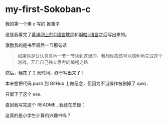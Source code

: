 # my-first-Sokoban-c
 我的第一个用 c  写的 推箱子



这是我看完了[慕课网上的C语言教程](https://www.imooc.com/learn/249)和[啊哈c语言](https://archive.org/details/aha-c_202108)之后写出来的。

激励我的是书里最后一节那句话

> 如果你是认认真真地一节一节读到这里的，我想你应该可以顺利地完成这个游戏，开启自己独立思考的编程之路

然后，我花了 2 天时间，终于写出来了！

本来想把代码 push 到 GitHub 上做纪念，但因为不当操作被删掉了 qwq .

只留下了这个 exe.

直到我写完这个 README , 我还在质疑：

这真的是小学生计算机兴趣书吗？
